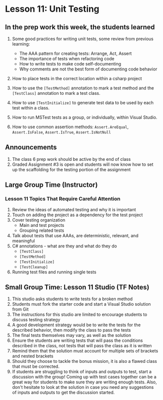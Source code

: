 # Lesson 11: Unit Testing

## In the prep work this week, the students learned

1. Some good practices for writing unit tests, some review from previous learning:

   * The AAA pattern for creating tests: Arrange, Act, Assert
   * The importance of tests when refactoring code
   * How to write tests to make code self-documenting
   * Why comments are not the best form of documenting code behavior

1. How to place tests in the correct location within a csharp project
1. How to use the ``[TestMethod]`` annotation to mark a test method and the ``[TestClass]`` annotation to mark a test class.
1. How to use ``[TestInitialize]`` to generate test data to be used by each test within a class.
1. How to run MSTest tests as a group, or individually, within Visual Studio.
1. How to use common assertion methods: ``Assert.AreEqual``, ``Assert.IsFalse``, ``Assert.IsTrue``, ``Assert.IsNotNull``

## Announcements

1. The class 6 prep work should be active by the end of class
1. Graded Assignment #3 is open and students will now know how to set up the
   scaffolding for the testing portion of the assignment

## Large Group Time (Instructor)

### Lesson 11 Topics That Require Careful Attention

1. Review the ideas of automated testing and why it is important
1. Touch on adding the project as a dependency for the test project
1. Cover testing organization
   * Main and test projects
   * Grouping related tests
1. Talk about tests that use AAAs, are deterministic, relevant, and meaningful
1. C# annotations - what are they and what do they do
   * ``[TestClass]``
   * ``[TestMethod]``
   * ``[TestInitialize]``
   * ``[TestCleanup]``
1. Running test files and running single tests

## Small Group Time: Lesson 11 Studio (TF Notes)

1. This studio asks students to write tests for a broken method
1. Students must fork the starter code and start a Visual Studio solution from Git
1. The instructions for this studio are limited to encourage students to discuss
   testing strategy
1. A good development strategy would be to write the tests for the described behavior, then modify the class to pass the tests
1. The final tests themselves may vary, as well as the solution
1. Ensure the students are writing tests that will pass the conditions described
   in the class, not tests that will pass the class as it is written
1. Remind them that the solution must account for multiple sets of brackets and
   nested brackets
1. Should they choose to tackle the bonus mission, it is also a flawed class that
   must be corrected.
1. If students are struggling to think of inputs and outputs to test, start a discussion with the group! Coming up with test cases together can be a great way for students to make sure they are writing enough tests. Also, don't hesitate to look at the solution in case you need any suggestions of inputs and outputs to get the discussion started.
